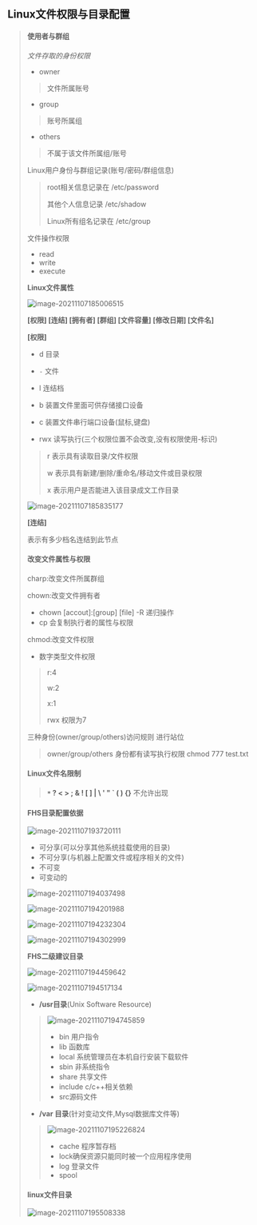 ## Linux文件权限与目录配置

>#### **使用者与群组**
>
>*文件存取的身份权限*
>
>- owner
>
>  > 文件所属账号
>
>- group
>
>> 账号所属组
>
>- others
>
>> 不属于该文件所属组/账号
>
>Linux用户身份与群组记录(账号/密码/群组信息)
>
>> root相关信息记录在 /etc/password
>>
>> 其他个人信息记录 /etc/shadow
>>
>> Linux所有组名记录在 /etc/group
>
>文件操作权限
>
>- read
>- write
>- execute
>
>**Linux文件属性**
>
>![image-20211107185006515](image-20211107185006515.png) 
>
>**[权限] [连结] [拥有者] [群组] [文件容量] [修改日期] [文件名]**
>
> **[权限]**
>
>- d  目录
>- `-` 文件
>- l 连结档
>- b 装置文件里面可供存储接口设备
>- c 装置文件串行端口设备(鼠标,键盘)
>
>
>
>- rwx 读写执行(三个权限位置不会改变,没有权限使用-标识)
>
>  > r 表示具有读取目录/文件权限
>  >
>  > w 表示具有新建/删除/重命名/移动文件或目录权限
>  >
>  > x 表示用户是否能进入该目录成文工作目录
>
>![image-20211107185835177](image-20211107185835177.png) 
>
>**[连结]**
>
>表示有多少档名连结到此节点
>
>#### **改变文件属性与权限**
>
>charp:改变文件所属群组
>
>chown:改变文件拥有者
>
>- chown [accout]:[group] [file]  -R 递归操作
>- cp 会复制执行者的属性与权限
>
>chmod:改变文件权限
>
>- 数字类型文件权限
>
>> r:4
>>
>> w:2
>>
>> x:1
>>
>> rwx 权限为7
>
>三种身份(owner/group/others)访问规则 进行站位
>
>> owner/group/others 身份都有读写执行权限  chmod 777 test.txt
>
>#### **Linux文件名限制**
>
>> **`*` ? < > ; & ! [ ] | \ ' " ` ( ) {}** 不允许出现
>
>#### **FHS目录配置依据**
>
>![image-20211107193720111](image-20211107193720111.png) 
>
>- 可分享(可以分享其他系统挂载使用的目录)
>- 不可分享(与机器上配置文件或程序相关的文件)
>- 不可变
>- 可变动的
>
>![image-20211107194037498](image-20211107194037498.png) 
>
>![image-20211107194201988](image-20211107194201988.png) 
>
>![image-20211107194232304](image-20211107194232304.png) 
>
>![image-20211107194302999](image-20211107194302999.png)
>
>**FHS二级建议目录**
>
>![image-20211107194459642](image-20211107194459642.png)
>
>![image-20211107194517134](image-20211107194517134.png)
>
>- **/usr目录**(Unix Software Resource) 
>
>> ![image-20211107194745859](image-20211107194745859.png) 
>>
>> - bin 用户指令
>> - lib 函数库
>> - local 系统管理员在本机自行安装下载软件
>> - sbin 非系统指令
>> - share 共享文件
>> - include c/c++相关依赖
>> - src源码文件
>
>- **/var 目录**(针对变动文件,Mysql数据库文件等)
>
>> ![image-20211107195226824](image-20211107195226824.png) 
>>
>> - cache 程序暂存档
>> - lock确保资源只能同时被一个应用程序使用
>> - log 登录文件
>> - spool 
>
>#### **linux文件目录**
>
>![image-20211107195508338](image-20211107195508338.png) 
>
>

